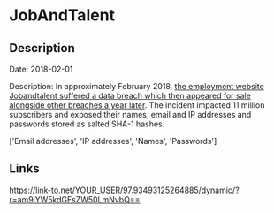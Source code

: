 # JobAndTalent

## Description

Date: 2018-02-01

Description:
In approximately February 2018, <a href="https://www.zdnet.com/article/hacker-puts-up-for-sale-third-round-of-hacked-databases-on-the-dark-web/" target="_blank" rel="noopener">the employment website Jobandtalent suffered a data breach which then appeared for sale alongside other breaches a year later</a>. The incident impacted 11 million subscribers and exposed their names, email and IP addresses and passwords stored as salted SHA-1 hashes.


['Email addresses', 'IP addresses', 'Names', 'Passwords']

## Links

https://link-to.net/YOUR_USER/97.93493125264885/dynamic/?r=am9iYW5kdGFsZW50LmNvbQ==